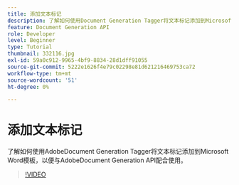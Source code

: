 ```yaml
---
title: 添加文本标记
description: 了解如何使用Document Generation Tagger将文本标记添加到Microsoft WordAdobe Adobe，以便与Document Generation API配合使用
feature: Document Generation API
role: Developer
level: Beginner
type: Tutorial
thumbnail: 332116.jpg
exl-id: 59a0c912-9965-4bf9-8834-28d1dff91055
source-git-commit: 5222e1626f4e79c02298e81d621216469753ca72
workflow-type: tm+mt
source-wordcount: '51'
ht-degree: 0%

---
```


# 添加文本标记

了解如何使用AdobeDocument Generation Tagger将文本标记添加到Microsoft Word模板，以便与AdobeDocument Generation API配合使用。

>[!VIDEO](https://video.tv.adobe.com/v/332116?hidetitle=true)
